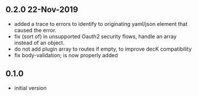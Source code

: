 
## 0.2.0 22-Nov-2019

- added a trace to errors to identify to originating yaml/json element that
  caused the error.
- fix (sort of) in unsupported Oauth2 security flows, handle an array
  instead of an object.
- do not add plugin array to routes if empty, to improve decK compatibility
- fix body-validation; is now properly added

## 0.1.0

- initial version
